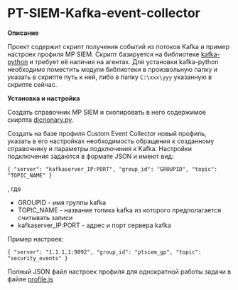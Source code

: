 # PT-SIEM-Kafka-event-collector
**Описание**

Проект содержит скрипт получения событий из потоков Kafka и пример настроек профиля MP SIEM.
Скрипт базируется на библиотеке [kafka-python](https://github.com/dpkp/kafka-python) и требует её наличия на агентах. Для установки kafka-python необходимо поместить модули библиотеки в произвольную папку и указать в скрипте путь к ней, либо в папку `C:\xxx\yyy` указанную в скрипте сейчас.


**Установка и настройка**

Создать справочник MP SIEM и скопировать в него содержимое скирпта [dicrionary.py](/dicrionary.py).

Создать на базе профиля Custom Event Collector новый профиль, указать в его настройках необходимость обращения к созданному справочнику и параметры подключения к Kafka.
Настройки подключения задаются в формате JSON и имеют вид:

`{
    "server": "kafkaserver_IP:PORT",
    "group_id": "GROUPID",
    "topic": "TOPIC_NAME"
 }`

, где
- GROUPID - имя группы kafka
- TOPIC_NAME - название топика kafka из которого предполагается считывать записи
- kafkaserver_IP:PORT - адрес и порт сервера kafka


Пример настроек:

`{
    "server": "1.1.1.1:9092",
    "group_id": "ptsiem_gp",
    "topic": "security_events"
}`

Полный JSON файл настроек профиля для однократной работы задачи в файле [profile.js](/profile.js)
